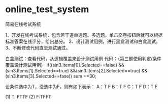 # online_test_system
简易在线考试系统

1、开发在线考试系统，包含若干道单选题、多选题，单击交卷按钮后就可以根据标准答案在线评分，给出总分。
2、设计测试用例，进行黑盒测试和白盒测试。
3、不断修改代码直至测试通过。

白盒测试：查看代码，从逻辑覆盖来设计测试用例
代码：（第三题使用判定/条件覆盖设计测试用例）
if((sin3.Items[0].Selected==false)
&&(sin3.Items[1].Selected==true)
&&(sin3.Items[2].Selected==true)
&&(sin3.Items[3].Selected==fase))
			sum +=30;

设条件选中为T，没选中为F，则有如下表示：
A：T  F
B：T  F
C：T  F
D：T  F

(1) T: FTTF
(2) F:TFFT
